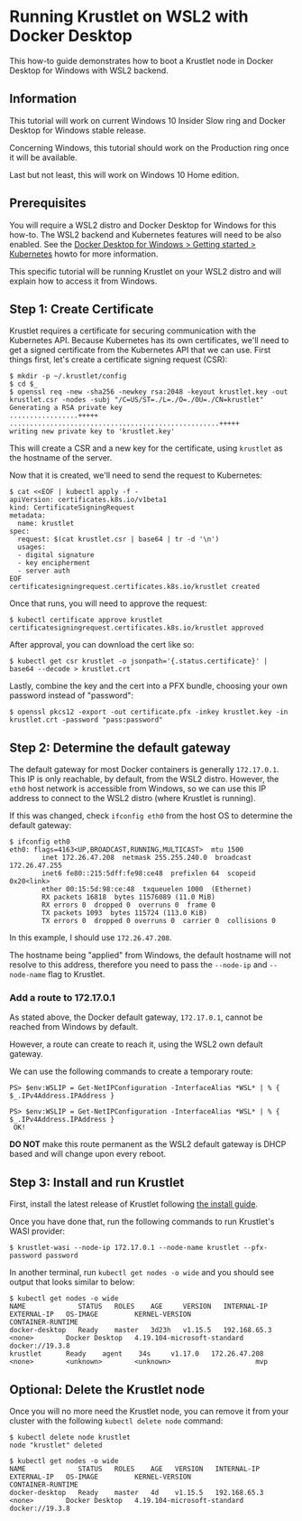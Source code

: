 # Running Krustlet on WSL2 with Docker Desktop

This how-to guide demonstrates how to boot a Krustlet node in Docker Desktop for Windows with WSL2 backend.

## Information
This tutorial will work on current Windows 10 Insider Slow ring and Docker Desktop for Windows stable release.

Concerning Windows, this tutorial should work on the Production ring once it will be available.

Last but not least, this will work on Windows 10 Home edition.

## Prerequisites

You will require a WSL2 distro and Docker Desktop for Windows for this how-to. The WSL2 backend and Kubernetes features will need to be also enabled.
See the [Docker Desktop for Windows > Getting started > Kubernetes](https://docs.docker.com/docker-for-windows/#kubernetes) howto for more information.

This specific tutorial will be running Krustlet on your WSL2 distro and will explain how to access it from Windows.

## Step 1: Create Certificate

Krustlet requires a certificate for securing communication with the Kubernetes API. Because
Kubernetes has its own certificates, we'll need to get a signed certificate from the Kubernetes API
that we can use. First things first, let's create a certificate signing request (CSR):

```shell
$ mkdir -p ~/.krustlet/config
$ cd $_
$ openssl req -new -sha256 -newkey rsa:2048 -keyout krustlet.key -out krustlet.csr -nodes -subj "/C=US/ST=./L=./O=./OU=./CN=krustlet"
Generating a RSA private key
.................+++++
....................................................+++++
writing new private key to 'krustlet.key'
```

This will create a CSR and a new key for the certificate, using `krustlet` as the hostname of the
server.

Now that it is created, we'll need to send the request to Kubernetes:

```shell
$ cat <<EOF | kubectl apply -f -
apiVersion: certificates.k8s.io/v1beta1
kind: CertificateSigningRequest
metadata:
  name: krustlet
spec:
  request: $(cat krustlet.csr | base64 | tr -d '\n')
  usages:
  - digital signature
  - key encipherment
  - server auth
EOF
certificatesigningrequest.certificates.k8s.io/krustlet created
```

Once that runs, you will need to approve the request:

```shell
$ kubectl certificate approve krustlet
certificatesigningrequest.certificates.k8s.io/krustlet approved
```

After approval, you can download the cert like so:

```shell
$ kubectl get csr krustlet -o jsonpath='{.status.certificate}' | base64 --decode > krustlet.crt
```

Lastly, combine the key and the cert into a PFX bundle, choosing your own password instead of
"password":

```shell
$ openssl pkcs12 -export -out certificate.pfx -inkey krustlet.key -in krustlet.crt -password "pass:password"
```

## Step 2: Determine the default gateway

The default gateway for most Docker containers is generally `172.17.0.1`.
This IP is only reachable, by default, from the WSL2 distro.
However, the `eth0` host network is accessible from Windows, so we can use this IP address to connect to the WSL2 distro (where Krustlet is running). 

If this was changed, check `ifconfig eth0` from
the host OS to determine the default gateway:

```console
$ ifconfig eth0
eth0: flags=4163<UP,BROADCAST,RUNNING,MULTICAST>  mtu 1500
        inet 172.26.47.208  netmask 255.255.240.0  broadcast 172.26.47.255
        inet6 fe80::215:5dff:fe98:ce48  prefixlen 64  scopeid 0x20<link>
        ether 00:15:5d:98:ce:48  txqueuelen 1000  (Ethernet)
        RX packets 16818  bytes 11576089 (11.0 MiB)
        RX errors 0  dropped 0  overruns 0  frame 0
        TX packets 1093  bytes 115724 (113.0 KiB)
        TX errors 0  dropped 0 overruns 0  carrier 0  collisions 0
```

In this example, I should use `172.26.47.208`.

The hostname being "applied" from Windows, the default hostname will not resolve to this address, therefore you need to pass the `--node-ip` and `--node-name` flag to Krustlet.

### Add a route to 172.17.0.1

As stated above, the Docker default gateway, `172.17.0.1`, cannot be reached from Windows by default.

However, a route can create to reach it, using the WSL2 own default gateway.

We can use the following commands to create a temporary route:

```shell
PS> $env:WSLIP = Get-NetIPConfiguration -InterfaceAlias *WSL* | % { $_.IPv4Address.IPAddress }

PS> $env:WSLIP = Get-NetIPConfiguration -InterfaceAlias *WSL* | % { $_.IPv4Address.IPAddress }
 OK!
```

**DO NOT** make this route permanent as the WSL2 default gateway is DHCP based and will change upon every reboot.

## Step 3: Install and run Krustlet

First, install the latest release of Krustlet following [the install guide](../intro/install.md).

Once you have done that, run the following commands to run Krustlet's WASI provider:

```shell
$ krustlet-wasi --node-ip 172.17.0.1 --node-name krustlet --pfx-password password
```

In another terminal, run `kubectl get nodes -o wide` and you should see output that looks similar to
below:

```
$ kubectl get nodes -o wide
NAME             STATUS   ROLES    AGE     VERSION   INTERNAL-IP     EXTERNAL-IP   OS-IMAGE         KERNEL-VERSION                CONTAINER-RUNTIME
docker-desktop   Ready    master   3d23h   v1.15.5   192.168.65.3    <none>        Docker Desktop   4.19.104-microsoft-standard   docker://19.3.8
krustlet      Ready    agent    34s     v1.17.0   172.26.47.208   <none>        <unknown>        <unknown>                     mvp
```

## Optional: Delete the Krustlet node
Once you will no more need the Krustlet node, you can remove it from your cluster with the following `kubectl delete node` command:

```shell
$ kubectl delete node krustlet
node "krustlet" deleted

$ kubectl get nodes -o wide
NAME             STATUS   ROLES    AGE   VERSION   INTERNAL-IP    EXTERNAL-IP   OS-IMAGE         KERNEL-VERSION                CONTAINER-RUNTIME
docker-desktop   Ready    master   4d    v1.15.5   192.168.65.3   <none>        Docker Desktop   4.19.104-microsoft-standard   docker://19.3.8
```